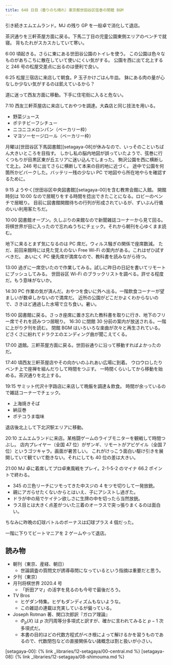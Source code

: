 ```yaml
---
title: 648 日目（曇りのち晴れ）東京都世田谷区弦巻の閉館 BGM
---
```


引き続きエムエムランド。MJ の残り GP を一般卓で消化して退店。

茶沢通りを三軒茶屋方面に戻る。下馬二丁目の児童公園東側エリアのベンチで就寝。
背もたれがスカスカしていて寒い。

6:00 頃起きる。さらに東にある世田谷公園のトイレを使う。
この公園は色々なものがあちこちに散在していて使いにくい気がする。
公園を西に出て北上すると 246 号の松屋交差点に出るのは便利で良い。

6:25 松屋三宿店に来店して朝食。P 玉子かけごはん牛皿。
鉢にある肉の量が心なしか少ない気がするのは飢えているから？

道に迷って西友方面に移動。下手に住宅街に入ると危ない。

7:10 西友三軒茶屋店に来店しておやつを調達。大森店と同じ技法を用いる。

* 野菜ジュース
* ポテチビーフシチュー
* ニコニコメロンパン（ベーカリー枠）
* マヨソーセージロール（ベーカリー枠）

月曜は[世田谷区下馬図書館][setagaya-08]が休みなので、いっそのこといちばん大きいところを目指す。
しかし私の脳内地図が誤っていたようで、弦巻に行くつもりが目黒区東が丘エリアに迷い込んでしまった。
駒沢公園を西に横断して北上。246 号に出てさらに横断して本来の目的地に近づく。
途中で公園を何箇所かビバークした。バッテリー残の少ない PC で地図やら所在地やらを確認するために。

9:15 ようやく[世田谷区中央図書館][setagaya-00]を含む教育会館に入館。
開館時刻は 10:00 なので居眠りをする時間を捻出できたことになる。ロビーのベンチで居眠り。
目前に図書館開館待ちの行列が形成されているが、ずいぶん行儀のいい利用客たちだ。

10:00 図書館オープン。久しぶりの来館なので新聞雑誌コーナーから見て回る。
将棋世界が目に入ったので忘れぬうちにチェック。それから朝刊を心ゆくまま読む。

地下に来るとまず気になるのは PC 席だ。ウィルス騒ぎの関係で座席数減。
ただ、前回来館時には見た覚えのない Free Wi-Fi の案内がある。これはぜひ試すべきだ。
あいにく PC 優先席が満席なので、教科書を読みながら待つ。

13:00 過ぎに一席空いたので作業してみる。試しに昨日の日記を書いてリモートにプッシュしてみる。
世田谷区 Wi-Fi のブラックリストを調べる。許せる程度だ。もう意味がないか。

14:30 PC 作業の気が済んだ。おやつを食いに外へ出る。一階飲食コーナーが望ましいが数卓しかないので満席だ。
近所の公園がどこだかよくわからないので、さきほど通過した水場で立ち食い。暑い。

15:00 図書館に戻る。さっき座席に置き忘れた教科書を取りに行き、地下のフリー席でそれを読みつつ居眠り。
16:30 に閉館 30 分前の案内が放送される。一階に上がり夕刊を読む。
閉館 BGM はいろいろな楽曲が次々と再生されている。
どさくさに紛れてドラクエのエンディング曲が聞こえてくる。

17:00 退館。三軒茶屋方面に戻る。世田谷通りに沿って移動すればよかったのだ。

17:40 頃西友三軒茶屋店やその向かいのふれあい広場に到着。
ウロウロしたりベンチ上で座禅を組んだりして時間をつぶす。
一時間くらいしてから移動を始める。茶沢通りを北上する。

19:15 サミット代沢十字路店に来店して晩飯を調達＆飲食。
時間が余っているので雑誌コーナーでチェック。

* 上海焼きそば
* 納豆巻
* ポテコうま塩味

退店後北上して下北沢駅エリアに移動。

20:10 エムエムランドに来店。某格闘ゲームのライブモニターを観戦して時間つぶし。
店内プレイヤー（全国 47 位）がザンギ、リモートがアビゲイル（全国 7 位）というゴツキャラ。画面が暑苦しい。
これがけっこう面白い駆け引きを展開していて観ていて飽きない。それにしても 40 位の差は大きい。

21:00 MJ 卓に着席してプロ卓東風戦をプレイ。2-1-5-2 のマイナ 66.2 ポイントで終わる。

* 345 の三色リーチにツモってきた中スジの 4 をツモ切りして一発放銃。
* 親にアガらせたくないからとはいえ、子にアシストし過ぎた。
* ドラが中の局でケイテン欲しさに生牌の中を切ったら当然放銃。
* ラス目とは大きく点差がついた三着のオーラスで突っ張りまくるのは面白い。

ちなみに昨晩の幻球バトルのボーナスは幻球プラス 4 個だった。

一階に下りてビートマニアを 2 ゲームやって退店。

## 読み物

* 朝刊（東京、産経、朝日）
  * 世論調査の質問文が誘導尋問になっているという指摘は重要だと思う。
* 夕刊（東京）
* 月刊将棋世界 2020.4 号
  * 「折田アマ」の活字を見るのも今号で最後だろう。
* TV Bros
  * ヒゲダン特集。ヒゲもダンディズムもないような。
  * この雑誌の連載は充実しているが偏っている。
* Joseph Rotman 著、関口次郎訳『ガロア理論』
  * $\Phi_p(X)$ は $p$ 次円周等分多項式と訳すが、確かに言われてみると $p - 1$ 次多項式だ。
  * 本書の目的はどの代数方程式がべき根によって解けるかを習うものであるので、代数閉包などの直接関係ない諸概念は割と扱いが小さい。

[setagaya-00]: {% link _libraries/12-setagaya/00-central.md %}
[setagaya-08]: {% link _libraries/12-setagaya/08-shimouma.md %}
